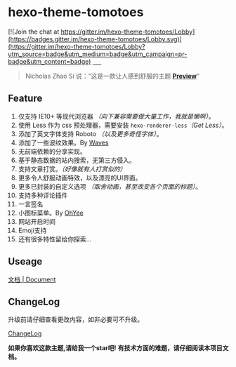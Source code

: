 hexo-theme-tomotoes
======================
[![Join the chat at https://gitter.im/hexo-theme-tomotoes/Lobby](https://badges.gitter.im/hexo-theme-tomotoes/Lobby.svg)](https://gitter.im/hexo-theme-tomotoes/Lobby?utm_source=badge&utm_medium=badge&utm_campaign=pr-badge&utm_content=badge)
<a href="https://github.com/Tomotoes/hexo-theme-tomotoes/wiki"><img src="https://camo.githubusercontent.com/f6977a970c4eaf235fb3b115069c08634611611c/68747470733a2f2f696d672e736869656c64732e696f2f62616467652f646f63756d656e742d434e2d677265656e2e7376673f7374796c653d666c61742d737175617265" alt="" data-canonical-src="https://img.shields.io/badge/document-CN-green.svg?style=flat-square" style="max-width:100%;">
</a>
<a href="http://tomotoes.com">
<img src="https://img.shields.io/badge/preview-Tomotoes-red.svg" alt="" data-canonical-src="https://img.shields.io/badge/preview-Tomotoes.svg?style=flat-square" style="max-width:100%;">
</a>
<a href="http://tomotoes.com">
<img src="https://img.shields.io/chrome-web-store/stars/nimelepbpejjlbmoobocpfnjhihnpked.svg" alt="" data-canonical-src="https://img.shields.io/badge/preview-Tomotoes.svg?style=flat-square" style="max-width:100%;">
</a>
<a href="http://tomotoes.com">
<img src="https://img.shields.io/github/languages/count/badges/shields.svg" alt="" data-canonical-src="https://img.shields.io/badge/preview-Tomotoes.svg?style=flat-square" style="max-width:100%;">
</a>
<a href="http://tomotoes.com">
<img src="https://img.shields.io/cocoapods/l/AFNetworking.svg" alt="" data-canonical-src="https://img.shields.io/badge/preview-Tomotoes.svg?style=flat-square" style="max-width:100%;">
</a>
<a href="http://tomotoes.com">
<img src="https://img.shields.io/bithound/code/github/rexxars/sse-channel.svg" alt="" data-canonical-src="https://img.shields.io/badge/preview-Tomotoes.svg?style=flat-square" style="max-width:100%;">
</a>


> Nicholas Zhao Si 说：“这是一款让人感到舒服的主题 **[Preview](http://tomotoes.com/)**”

## Feature
1. 仅支持 IE10+ 等现代浏览器 *（向下兼容需要做大量工作，我就是懒啊）*。
2. 使用 Less 作为 css 预处理器，需要安装 `hexo-renderer-less`*（Get Less）*。
3. 添加了英文字体支持 Roboto *（以及更多奇怪字体）*。
4. 添加了一些波纹效果。By [Waves](https://github.com/fians/Waves)
5. 无前端依赖的分享实现。
6. 基于静态数据的站内搜索，无第三方侵入。
7. 支持文章打赏。*（好像就有人打赏似的）*
8. 更多令人舒服动画特效，以及漂亮的UI界面。
9. 更多已封装的自定义选项 *（取舍动画，甚至改变各个页面的标题）*。
10. 支持多种评论插件
11. 一言签名
12. 小图标菜单。By [OhYee](https://www.oyohyee.com)
13. 网站开启时间
14. Emoji支持
15. 还有很多特性留给你探索...

## Useage

[文档 | Document](https://github.com/tomotoes/hexo-theme-tomotoes/wiki)

## ChangeLog

升级前请仔细查看更改内容，如非必要可不升级。

[ChangeLog](https://github.com/tomotoes/hexo-theme-tomotoes/releases)

**如果你喜欢这款主题,请给我一个star吧!**
**有技术方面的难题，请仔细阅读本项目文档。**
